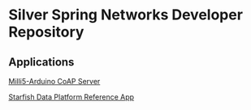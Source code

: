 # Silver Spring Networks Developer Repository

## Applications
[Milli5-Arduino CoAP Server](HDK/Milli5-Arduino%20CoAP%20Server)

[Starfish Data Platform Reference App](SDK/Starfish%20Example%20Plot%20Application)
